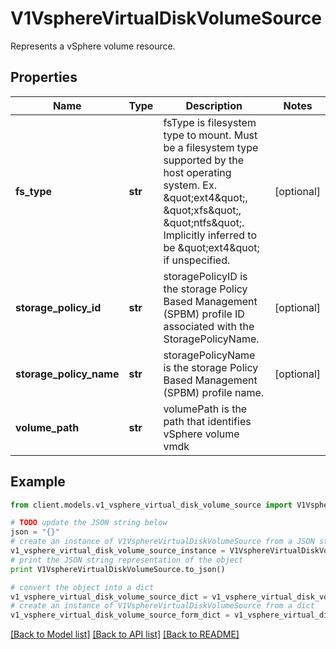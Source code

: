 # V1VsphereVirtualDiskVolumeSource

Represents a vSphere volume resource.

## Properties
Name | Type | Description | Notes
------------ | ------------- | ------------- | -------------
**fs_type** | **str** | fsType is filesystem type to mount. Must be a filesystem type supported by the host operating system. Ex. \&quot;ext4\&quot;, \&quot;xfs\&quot;, \&quot;ntfs\&quot;. Implicitly inferred to be \&quot;ext4\&quot; if unspecified. | [optional] 
**storage_policy_id** | **str** | storagePolicyID is the storage Policy Based Management (SPBM) profile ID associated with the StoragePolicyName. | [optional] 
**storage_policy_name** | **str** | storagePolicyName is the storage Policy Based Management (SPBM) profile name. | [optional] 
**volume_path** | **str** | volumePath is the path that identifies vSphere volume vmdk | 

## Example

```python
from client.models.v1_vsphere_virtual_disk_volume_source import V1VsphereVirtualDiskVolumeSource

# TODO update the JSON string below
json = "{}"
# create an instance of V1VsphereVirtualDiskVolumeSource from a JSON string
v1_vsphere_virtual_disk_volume_source_instance = V1VsphereVirtualDiskVolumeSource.from_json(json)
# print the JSON string representation of the object
print V1VsphereVirtualDiskVolumeSource.to_json()

# convert the object into a dict
v1_vsphere_virtual_disk_volume_source_dict = v1_vsphere_virtual_disk_volume_source_instance.to_dict()
# create an instance of V1VsphereVirtualDiskVolumeSource from a dict
v1_vsphere_virtual_disk_volume_source_form_dict = v1_vsphere_virtual_disk_volume_source.from_dict(v1_vsphere_virtual_disk_volume_source_dict)
```
[[Back to Model list]](../README.md#documentation-for-models) [[Back to API list]](../README.md#documentation-for-api-endpoints) [[Back to README]](../README.md)


